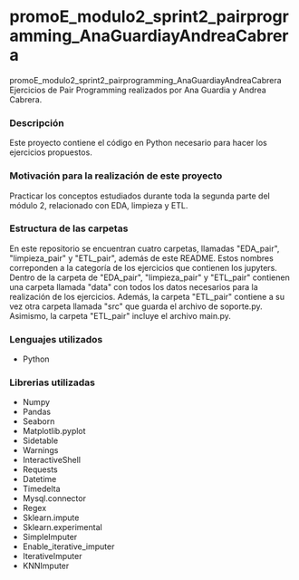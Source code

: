 # promoE_modulo2_sprint2_pairprogramming_AnaGuardiayAndreaCabrera
promoE_modulo2_sprint2_pairprogramming_AnaGuardiayAndreaCabrera
Ejercicios de Pair Programming realizados por Ana Guardia y Andrea Cabrera.
### Descripción
Este proyecto contiene el código en Python necesario para hacer los ejercicios propuestos.

### Motivación para la realización de este proyecto
Practicar los conceptos estudiados durante toda la segunda parte del módulo 2, relacionado con EDA, limpieza y ETL.

### Estructura de las carpetas
En este repositorio se encuentran cuatro carpetas, llamadas "EDA_pair", "limpieza_pair" y "ETL_pair", además de este README. Estos nombres correponden a la categoría de los ejercicios que contienen los jupyters. Dentro de la carpeta de "EDA_pair", "limpieza_pair" y "ETL_pair" contienen una carpeta llamada "data" con todos los datos necesarios para la realización de los ejercicios. Además, la carpeta "ETL_pair" contiene a su vez otra carpeta llamada "src" que guarda el archivo de soporte.py. Asimismo, la carpeta "ETL_pair" incluye el archivo main.py.

### Lenguajes utilizados
- Python

### Librerias utilizadas
- Numpy
- Pandas
- Seaborn
- Matplotlib.pyplot
- Sidetable
- Warnings
- InteractiveShell
- Requests
- Datetime
- Timedelta
- Mysql.connector
- Regex
- Sklearn.impute
- Sklearn.experimental
- SimpleImputer
- Enable_iterative_imputer
- IterativeImputer
- KNNImputer

